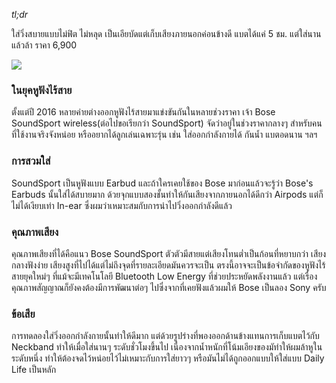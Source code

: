 *tl;dr*

ใส่วิ่งสบายแบบไม่ฟิต ไม่หลุด เป็นเอียบัดแต่เก็บเสียงภายนอกค่อนข้างดี แบตได้แค่ 5 ชม. แต่ใส่นานแล้วล้า ราคา 6,900

![](https://lh3.googleusercontent.com/8mcZQKw-1Pu1Y2dYeMC3Vr2F-362CDakn16iPEcA_SM_ZfkcX4YSKFn14LWnORh2zrX0oSzaJUirnMoyqh6wYsy2RebHu-IAl5iYm2Gg2cgK6eioN6JHhXrLxKFAMpqnPb04JhTduWv6YyvktOo0PpgAbNTZF8NhiSso8qf51zCGhH-BeCfg8Ux71fOBMI_IPLC6EGcQckowYcfQqCOqlbV5mZdYTRh8pr7Xg6ZMSOPYhnWGtdb_ulZsBexUnDapysKcOinOngejQzDr5YrZoZUchICtyCENmxnWEN06iiDK9EuWXLkxY_IIrfGJhQx-8Ie9sWaiEVZQEXiSXHDB5OVCyOCchQndWvIME3n0ztE4m2L_7QdUDil0fTfw8Uca8rvC45tm6pf3AgRE7NQGfQk0N4d3vfGL8-f4XtITBds_aQaE7k5teY_PlFwEN3pYmgJkKryswXY0i_MbmtOtN0WCQMsa6eaEHiBJzwq6lW2Bfinq-8ZvWUX-ob47i_LqHA0Z9GeojIhmpLOR_U93lkfibOTdpk97jrQr90Mw-jiRS0uCbGHZX4GYlT9iUtHTMI3LH3kmQEM-b19GzjCgLFpKx5MgePQ6BlfZcuS5NyBu46BU8c7f=w1267-h950-no)

### ในยุคหูฟังไร้สาย

ตั้งแต่ปี 2016 หลายค่ายต่างออกหูฟังไร้สายมาแข่งขันกันในหลายช่วงราคา เจ้า Bose SoundSport wireless(ต่อไปขอเรียกว่า SoundSport) จัดว่าอยู่ในช่วงราคากลางๆ สำหรับคนที่ใช้งานจริงจังหน่อย หรืออยากได้ลูกเล่นเฉพาะรุ่น เช่น ใส่ออกกำลังกายได้ กันน้ำ แบตอดนาน ฯลฯ

### การสวมใส่

SoundSport เป็นหูฟังแบบ Earbud และถ้าใครเคยใช้ของ Bose มาก่อนแล้วจะรู้ว่า Bose's Earbuds นั้นใส่ได้สบายมาก ด้วยจุกแบบสองชั้นทำให้กันเสียงจากภายนอกได้ดีกว่า Airpods แต่ก็ไม่ได้เงียบเท่า In-ear ซึ่งผมว่าเหมาะสมกับการนำไปวิ่งออกกำลังดีแล้ว

### คุณภาพเสียง

คุณภาพเสียงที่ได้คือแนว Bose SoundSport ตัวตัวมีสายแต่เสียงโทนต่ำเป็นก้อนที่หยาบกว่า เสียงกลางฟังง่าย เสียงสูงที่ไปได้แต่ไม่ถึงจุดที่รายละเอียดมันควรจะเป็น ตรงนี้อาจจะเป็นข้อจำกัดของหูฟังไร้สายยุคใหม่ๆ ที่แม้จะมีเทคโนโลยี Bluetooth Low Energy ที่ช่วยประหยัดพลังงานแล้ว แต่เรื่องคุณภาพสัญญาณก็ยังคงต้องมีการพัฒนาต่อๆ ไปซึ่งจากที่เคยฟังแล้วผมให้ Bose เป็นลอง Sony ครับ

### ข้อเสีย

การทดลองใส่วิ่งออกกำลังกายนั้นทำให้ดีมาก แต่ด้วยรูปร่างที่พองออกด้านข้างแทนการเก็บแบตไว้กับ Neckband ทำให้เมื่อใส่นานๆ ระดับชั่วโมงขึ้นไป เนื่องจากน้ำหนักที่โน้มเอียงของมัทำให้ผมล้าหูในระดับหนึ่ง ทำให้ต้องจดไว้หน่อยไว้ไม่เหมาะกับการใส่ยาวๆ หรือมันไม่ได้ถูกออกแบบให้ใส่แบบ Daily Life เป็นหลัก
